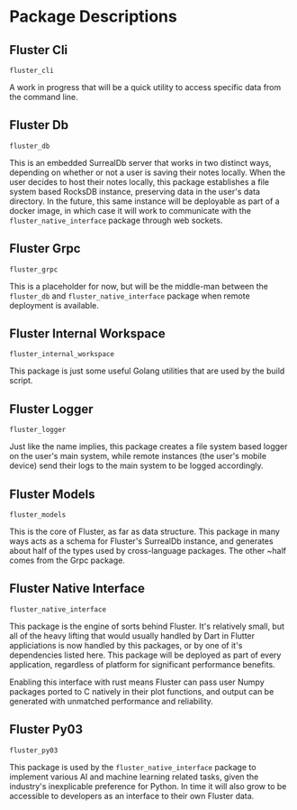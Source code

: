 # Package Descriptions

## Fluster Cli

`fluster_cli`

A work in progress that will be a quick utility to access specific data from the command line.

## Fluster Db

`fluster_db`

This is an embedded SurrealDb server that works in two distinct ways, depending on whether or not a user is saving their notes locally. When the user decides to host their notes locally, this package establishes a file system based RocksDB instance, preserving data in the user's data directory. In the future, this same instance will be deployable as part of a docker image, in which case it will work to communicate with the `fluster_native_interface` package through web sockets.

## Fluster Grpc

`fluster_grpc`

This is a placeholder for now, but will be the middle-man between the `fluster_db` and `fluster_native_interface` package when remote deployment is available.

## Fluster Internal Workspace

`fluster_internal_workspace`

This package is just some useful Golang utilities that are used by the build script.

## Fluster Logger

`fluster_logger`

Just like the name implies, this package creates a file system based logger on the user's main system, while remote instances (the user's mobile device) send their logs to the main system to be logged accordingly.

## Fluster Models

`fluster_models`

This is the core of Fluster, as far as data structure. This package in many ways acts as a schema for Fluster's SurrealDb instance, and generates about half of the types used by cross-language packages. The other ~half comes from the Grpc package.

## Fluster Native Interface

`fluster_native_interface`

This package is the engine of sorts behind Fluster. It's relatively small, but all of the heavy lifting that would usually handled by Dart in Flutter appliciations is now handled by this packages, or by one of it's dependencies listed here. This package will be deployed as part of every application, regardless of platform for significant performance benefits.

Enabling this interface with rust means Fluster can pass user Numpy packages ported to C natively in their plot functions, and output can be generated with unmatched performance and reliability.

## Fluster Py03

`fluster_py03`

This package is used by the `fluster_native_interface` package to implement various AI and machine learning related tasks, given the industry's inexplicable preference for Python. In time it will also grow to be accessible to developers as an interface to their own Fluster data.
